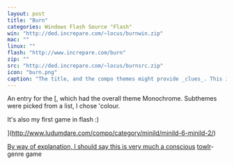 ```yaml
---
layout: post
title: "Burn"
categories: Windows Flash Source "Flash"
win: "http://ded.increpare.com/~locus/burnwin.zip"
mac: ""
linux: ""
flash: "http://www.increpare.com/burn"
zip: ""
src: "http://ded.increpare.com/~locus/burnsrc.zip"
icon: "burn.png"
caption: "The title, and the compo themes might provide _clues_. This is a _puzzle_."
---
```

An entry for the [, which had the overall theme Monochrome. Subthemes were picked from a list, I chose 'colour.

It's also my first game in flash :)

](http://www.ludumdare.com/compo/category/minild/minild-6-minild-2/)

[By way of explanation, I should say this is very much a conscious](http://www.ludumdare.com/compo/category/minild/minild-6-minild-2/) [towlr](http://www.towlr.com/)-genre game
	